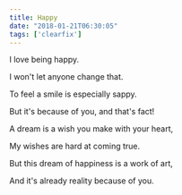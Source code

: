 ```yaml
---
title: Happy
date: "2018-01-21T06:30:05"
tags: ['clearfix']
---
```


I love being happy.

I won't let anyone change that.

To feel a smile is especially sappy.

But it's because of you, and that's fact!

A dream is a wish you make with your heart,

My wishes are hard at coming true.

But this dream of happiness is a work of art,

And it's already reality because of you.

